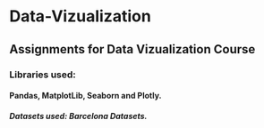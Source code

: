 # Data-Vizualization

## Assignments for Data Vizualization Course
### Libraries used:
#### Pandas, MatplotLib, Seaborn and Plotly.
##### Datasets used: Barcelona Datasets.
